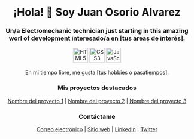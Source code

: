 <!-- Encabezado de la página -->
<h1 align="center">¡Hola! 👋 Soy Juan Osorio Alvarez</h1>
<h3 align="center">Un/a Electromechanic technician just starting in this amazing worl of development interesado/a en [tus áreas de interés].</h3>

<!-- Iconos de habilidades -->
<p align="center">
  <img src="https://img.icons8.com/color/48/000000/html-5--v1.png" alt="HTML5" width="40" height="40"/>
  <img src="https://img.icons8.com/color/48/000000/css3.png" alt="CSS3" width="40" height="40"/>
  <img src="https://img.icons8.com/color/48/000000/javascript--v1.png" alt="JavaScript" width="40" height="40"/>
</p>

<!-- Descripción -->
<p align="center">En mi tiempo libre, me gusta [tus hobbies o pasatiempos].</p>

<!-- Proyectos destacados -->
<h3 align="center">Mis proyectos destacados</h3>
<p align="center">
  <a href="[enlace al proyecto]">Nombre del proyecto 1</a> |
  <a href="[enlace al proyecto]">Nombre del proyecto 2</a> |
  <a href="[enlace al proyecto]">Nombre del proyecto 3</a>
</p>

<!-- Contáctame -->
<h3 align="center">Contáctame</h3>
<p align="center">
  <a href="mailto:[tu correo electrónico]">Correo electrónico</a> |
  <a href="[tu sitio web]">Sitio web</a> |
  <a href="[enlace a tu perfil de LinkedIn]">LinkedIn</a> |
  <a href="[enlace a tu perfil de Twitter]">Twitter</a>
</p>


